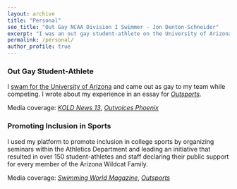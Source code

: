 ```yaml
---
layout: archive
title: "Personal"
seo_title: "Out Gay NCAA Division I Swimmer - Jon Denton-Schneider"
excerpt: "I was an out gay student-athlete on the University of Arizona Men's Swimming Team and worked to promote inclusion in sports."
permalink: /personal/
author_profile: true
---
```


### Out Gay Student-Athlete

I [swam for the University of Arizona](https://arizonawildcats.com/sports/mens-swimming-and-diving/roster/jon-denton-schneider/4190) and came out as gay to my team while competing. I wrote about my experience in an essay for [*Outsports*](https://www.outsports.com/2015/7/14/8938045/jon-denton-schneider-arizona-swimming-gay-coming-out).

Media coverage: [*KOLD News 13*](https://www.kold.com/story/30006001/i-was-a-bald-gay-wildcat-former-ua-swimmer-explains-coming-out-essay/), [*Outvoices Phoenix*](https://phoenix.outvoices.us/coming-out-to-the-team/)

### Promoting Inclusion in Sports

I used my platform to promote inclusion in college sports by organizing seminars within the Athletics Department and leading an initiative that resulted in over 150 student-athletes and staff declaring their public support for every member of the Arizona Wildcat Family.

Media coverage: [*Swimming World Magazine*](https://www.swimmingworldmagazine.com/news/lgbtqia-rights-in-the-swimming-community/), [*Outsports*](https://www.outsports.com/2015/11/24/9789116/arizona-wildcats-gay-lgbt-banner)
